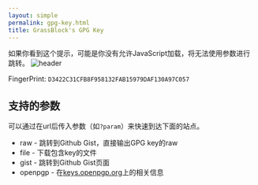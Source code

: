```yaml
---
layout: simple
permalink: gpg-key.html
title: GrassBlock's GPG Key
---
```

<noscript>
    如果你看到这个提示，可能是你没有允许JavaScript加载，将无法使用参数进行跳转。
</noscript>
<img src="https://file.nya.one/misskey/09a243e2-7cea-4431-8c46-93f60aff5b41.jpg" alt="header" />

<p>FingerPrint: <code>D3422C31CFB8F958132FAB15979DAF130A97C057</code></p>
<section>
<h2>支持的参数</h2>
<p>可以通过在url后传入参数（如<code>?param</code>）来快速到达下面的站点。</p>
<ul>
<li>raw - 跳转到Github Gist，直接输出GPG key的raw</li>
<li>file - 下载包含key的文件</li>
<li>gist - 跳转到Github Gist页面</li>
<li>openpgp - 在<a href="https://keys.openpgp.org/" target="_blank">keys.openpgp.org</a>上的相关信息 </li>
</ul>
</section>
<script>
let getParam;
getParam = new URLSearchParams(window.location.search);
if (getParam.has('raw') === true) {
    window.open("https://gist.githubusercontent.com/GrassBlock1/b93521a8c7d018725d021ba32f2324cb/raw/b1cc0b859c5b0cdbb281bd6d9c8e9ce37e3c7e23/Grassblock_0x0A97C057_public.gpg", '_self');
}
else if (getParam.has('file') === true) {
    window.open("./Grassblock_0x0A97C057_public.gpg", '_self')
}
else if (getParam.has('gist') === true) {
    window.open("https://gist.github.com/GrassBlock1/b93521a8c7d018725d021ba32f2324cb", '_self')
}
else if (getParam.has('openpgp') === true) {
    window.open("https://keys.openpgp.org/search?q=D3422C31CFB8F958132FAB15979DAF130A97C057", '_self');
}
else if (window.location.search === '') {
}
else if (getParam.keys() !== null) {
    alert("传参无效。");
}
</script>
</body>
</html>
